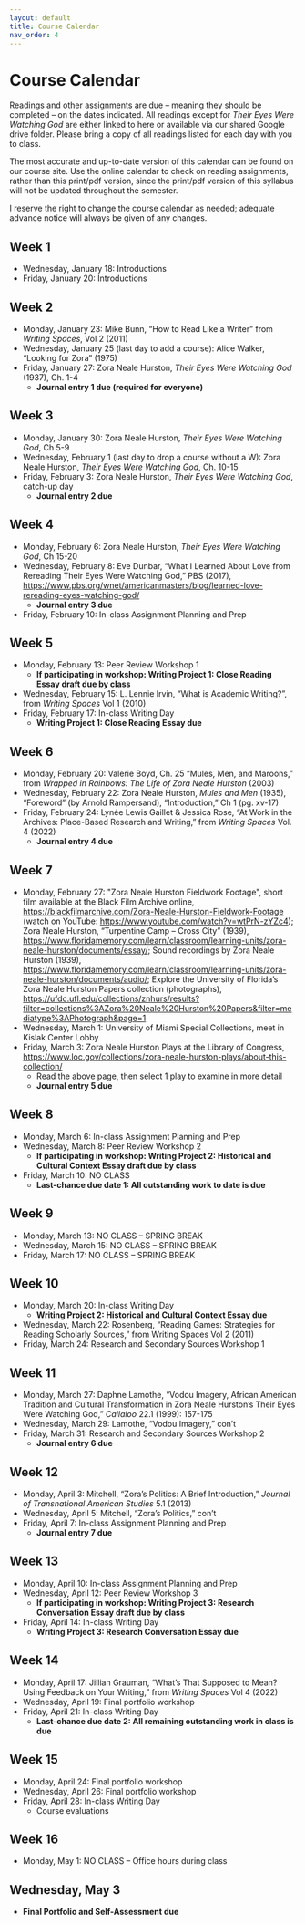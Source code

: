 ```yaml
---
layout: default
title: Course Calendar
nav_order: 4
---
```

# Course Calendar
Readings and other assignments are due – meaning they should be completed – on the dates indicated. All readings except for *Their Eyes Were Watching God* are either linked to here or available via our shared Google drive folder. Please bring a copy of all readings listed for each day with you to class.

The most accurate and up-to-date version of this calendar can be found on our course site. Use the online calendar to check on reading assignments, rather than this print/pdf version, since the print/pdf version of this syllabus will not be updated throughout the semester.

I reserve the right to change the course calendar as needed; adequate advance notice will always be given of any changes.

## Week 1
* Wednesday, January 18: Introductions
* Friday, January 20: Introductions

## Week 2
* Monday, January 23: Mike Bunn, “How to Read Like a Writer” from *Writing Spaces*, Vol 2 (2011)
* Wednesday, January 25 (last day to add a course): Alice Walker, “Looking for Zora” (1975)
* Friday, January 27: Zora Neale Hurston, *Their Eyes Were Watching God* (1937), Ch. 1-4
    * **Journal entry 1 due (required for everyone)**

## Week 3
* Monday, January 30: Zora Neale Hurston, *Their Eyes Were Watching God*, Ch 5-9
* Wednesday, February 1 (last day to drop a course without a W): Zora Neale Hurston, *Their Eyes Were Watching God*, Ch. 10-15
* Friday, February 3: Zora Neale Hurston, *Their Eyes Were Watching God*, catch-up day
    * **Journal entry 2 due**

## Week 4
* Monday, February 6: Zora Neale Hurston, *Their Eyes Were Watching God*, Ch 15-20
* Wednesday, February 8: Eve Dunbar, “What I Learned About Love from Rereading Their Eyes Were Watching God,” PBS (2017), <https://www.pbs.org/wnet/americanmasters/blog/learned-love-rereading-eyes-watching-god/>
    * **Journal entry 3 due**
* Friday, February 10: In-class Assignment Planning and Prep

## Week 5
* Monday, February 13: Peer Review Workshop 1
    * **If participating in workshop: Writing Project 1: Close Reading Essay draft due by class**
* Wednesday, February 15: L. Lennie Irvin, “What is Academic Writing?”, from *Writing Spaces* Vol 1 (2010)
* Friday, February 17: In-class Writing Day
    * **Writing Project 1: Close Reading Essay due**

## Week 6
* Monday, February 20: Valerie Boyd, Ch. 25 “Mules, Men, and Maroons,” from *Wrapped in Rainbows: The Life of Zora Neale Hurston* (2003)
* Wednesday, February 22: Zora Neale Hurston, *Mules and Men* (1935), “Foreword” (by Arnold Rampersand), “Introduction,” Ch 1 (pg. xv-17)
* Friday, February 24: Lynée Lewis Gaillet & Jessica Rose, “At Work in the Archives: Place-Based Research and Writing,” from *Writing Spaces* Vol. 4 (2022)
    * **Journal entry 4 due**

## Week 7
* Monday, February 27: "Zora Neale Hurston Fieldwork Footage", short film available at the Black Film Archive online, <https://blackfilmarchive.com/Zora-Neale-Hurston-Fieldwork-Footage> (watch on YouTube: <https://www.youtube.com/watch?v=wtPrN-zYZc4>); Zora Neale Hurston, “Turpentine Camp – Cross City” (1939), <https://www.floridamemory.com/learn/classroom/learning-units/zora-neale-hurston/documents/essay/>; Sound recordings by Zora Neale Hurston (1939), <https://www.floridamemory.com/learn/classroom/learning-units/zora-neale-hurston/documents/audio/>; Explore the University of Florida’s Zora Neale Hurston Papers collection (photographs), <https://ufdc.ufl.edu/collections/znhurs/results?filter=collections%3AZora%20Neale%20Hurston%20Papers&filter=mediatype%3APhotograph&page=1>
* Wednesday, March 1: University of Miami Special Collections, meet in Kislak Center Lobby
* Friday, March 3: Zora Neale Hurston Plays at the Library of Congress, <https://www.loc.gov/collections/zora-neale-hurston-plays/about-this-collection/>
    * Read the above page, then select 1 play to examine in more detail
    * **Journal entry 5 due**

## Week 8
* Monday, March 6: In-class Assignment Planning and Prep
* Wednesday, March 8: Peer Review Workshop 2
    * **If participating in workshop: Writing Project 2: Historical and Cultural Context Essay draft due by class**
* Friday, March 10: NO CLASS
    * **Last-chance due date 1: All outstanding work to date is due**

## Week 9
* Monday, March 13: NO CLASS – SPRING BREAK
* Wednesday, March 15: NO CLASS – SPRING BREAK
* Friday, March 17: NO CLASS – SPRING BREAK

## Week 10
* Monday, March 20: In-class Writing Day
    * **Writing Project 2: Historical and Cultural Context Essay due**
* Wednesday, March 22: Rosenberg, “Reading Games: Strategies for Reading Scholarly Sources,” from Writing Spaces Vol 2 (2011)
* Friday, March 24: Research and Secondary Sources Workshop 1

## Week 11
* Monday, March 27: Daphne Lamothe, “Vodou Imagery, African American Tradition and Cultural Transformation in Zora Neale Hurston’s Their Eyes Were Watching God,” *Callaloo* 22.1 (1999): 157-175
* Wednesday, March 29: Lamothe, “Vodou Imagery,” con’t
* Friday, March 31: Research and Secondary Sources Workshop 2
    * **Journal entry 6 due**

## Week 12
* Monday, April 3: Mitchell, “Zora’s Politics: A Brief Introduction,” *Journal of Transnational American Studies* 5.1 (2013)
* Wednesday, April 5: Mitchell, “Zora’s Politics,” con’t
* Friday, April 7: In-class Assignment Planning and Prep
    * **Journal entry 7 due**

## Week 13
* Monday, April 10: In-class Assignment Planning and Prep
* Wednesday, April 12: Peer Review Workshop 3
    * **If participating in workshop: Writing Project 3: Research Conversation Essay draft due by class**
* Friday, April 14: In-class Writing Day
    * **Writing Project 3: Research Conversation Essay due**

## Week 14
* Monday, April 17: Jillian Grauman, “What’s That Supposed to Mean? Using Feedback on Your Writing,” from *Writing Spaces* Vol 4 (2022)
* Wednesday, April 19: Final portfolio workshop
* Friday, April 21: In-class Writing Day
    * **Last-chance due date 2: All remaining outstanding work in class is due**

## Week 15
* Monday, April 24: Final portfolio workshop
* Wednesday, April 26: Final portfolio workshop
* Friday, April 28: In-class Writing Day
    * Course evaluations

## Week 16
* Monday, May 1: NO CLASS – Office hours during class

## Wednesday, May 3
* **Final Portfolio and Self-Assessment due**
